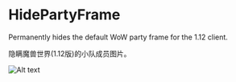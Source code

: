 # HidePartyFrame
Permanently hides the default WoW party frame for the 1.12 client. 

隐瞒魔兽世界(1.12版)的小队成员图片。

![Alt text](https://i.imgur.com/Uvd8Fda.png)


